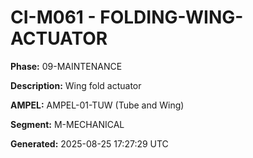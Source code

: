# CI-M061 - FOLDING-WING-ACTUATOR

**Phase:** 09-MAINTENANCE

**Description:** Wing fold actuator

**AMPEL:** AMPEL-01-TUW (Tube and Wing)

**Segment:** M-MECHANICAL

**Generated:** 2025-08-25 17:27:29 UTC
